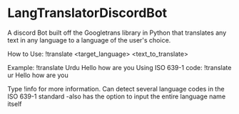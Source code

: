 # LangTranslatorDiscordBot
A discord Bot built off the Googletrans library in Python that translates any text in any language to a language of the user's choice. 

How to Use:
!translate <target_language> <text_to_translate>

Example:
!translate Urdu Hello how are you
Using ISO 639-1 code: 
!translate ur Hello how are you


Type !info for more information. 
Can detect several language codes in the ISO 639-1 standard -also has the option to input the entire language name itself

